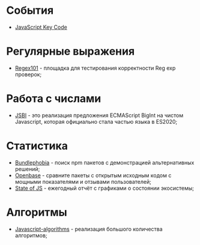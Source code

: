 # События

- [JavaScript Key Code](https://www.toptal.com/developers/keycode)

# Регулярные выражения

- [Regex101](https://regex101.com/) - площадка для тестирования корректности Reg exp проверок;

# Работа с числами

- [JSBI](https://github.com/GoogleChromeLabs/jsbi) - это реализация предложения ECMAScript BigInt на чистом Javascript, которая официально стала частью языка в ES2020;

# Статистика

- [Bundlephobia](https://bundlephobia.com/) - поиск npm пакетов с демонстрацией альтернативных решений;
- [Openbase](https://openbase.com/) - cравните пакеты с открытым исходным кодом с мощными показателями и отзывами пользователей;
- [State of JS](https://2021.stateofjs.com/ru-RU/) - ежегодный отчёт с графиками о состоянии экосистемы;

# Алгоритмы

- [Javascript-algorithms](https://github.com/trekhleb/javascript-algorithms) - реализация большого количества алгоритмов;
